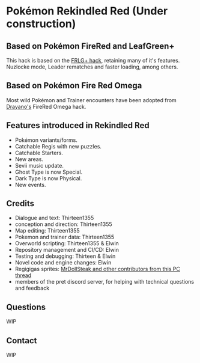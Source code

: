 # Pokémon Rekindled Red (Under construction)

## Based on Pokémon FireRed and LeafGreen+
This hack is based on the [FRLG+ hack](https://github.com/Deokishisu/FRLG-Plus/releases/latest), retaining many of it's features. Nuzlocke mode, Leader rematches and faster loading, among others.

## Based on Pokémon Fire Red Omega
Most wild Pokémon and Trainer encounters have been adopted from [Drayano's](https://www.romhacking.net/community/2785/) FireRed Omega hack.

## Features introduced in Rekindled Red
* Pokémon variants/forms.
* Catchable Regis with new puzzles.
* Catchable Starters.
* New areas.
* Sevii music update.
* Ghost Type is now Special.
* Dark Type is now Physical. 
* New events.

## Credits
* Dialogue and text: Thirteen1355
* conception and direction: Thirteen1355
* Map editing: Thirteen1355
* Pokemon and trainer data: Thirteen1355
* Overworld scripting: Thirteen1355 & Elwin
* Repository management and CI/CD: Elwin
* Testing and debugging: Thirteen & Elwin
* Novel code and engine changes: Elwin
* Regigigas sprites: [MrDollSteak and other contributors from this PC thread](https://www.pokecommunity.com/threads/sugimori-palettes-the-ds-style-64x64-pok%C3%A9mon-sprite-resource.336945/)
* members of the pret discord server, for helping with technical questions and feedback

## Questions
WIP

## Contact
WIP
